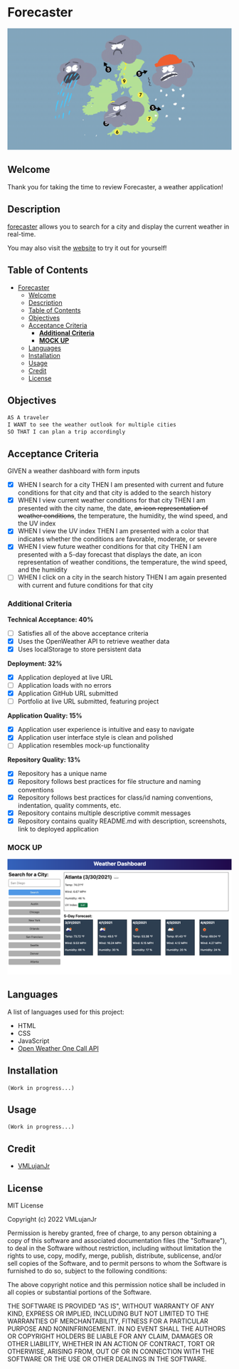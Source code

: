 # Forecaster
![random weather icons](./assets/images/mock-up.gif)
## Welcome

Thank you for taking the time to review Forecaster, a weather application!

## Description

[forecaster](https://github.com/VMLujanJr/forecaster) allows you to search for a city and display the current weather in real-time.

You may also visit the [website](https://vmlujanjr.github.io/forecaster/) to try it out for yourself!

## Table of Contents

- [Forecaster](#forecaster)
  - [Welcome](#welcome)
  - [Description](#description)
  - [Table of Contents](#table-of-contents)
  - [Objectives](#objectives)
  - [Acceptance Criteria](#acceptance-criteria)
    - [**Additional Criteria**](#additional-criteria)
    - [**MOCK UP**](#mock-up)
  - [Languages](#languages)
  - [Installation](#installation)
  - [Usage](#usage)
  - [Credit](#credit)
  - [License](#license)

## Objectives
```
AS A traveler
I WANT to see the weather outlook for multiple cities
SO THAT I can plan a trip accordingly
```

## Acceptance Criteria

GIVEN a weather dashboard with form inputs
- [x] WHEN I search for a city
THEN I am presented with current and future conditions for that city and that city is added to the search history
- [x] WHEN I view current weather conditions for that city
THEN I am presented with the city name, the date, ~~an icon representation of weather conditions~~, the temperature, the humidity, the wind speed, and the UV index
- [x] WHEN I view the UV index
THEN I am presented with a color that indicates whether the conditions are favorable, moderate, or severe
- [x] WHEN I view future weather conditions for that city
THEN I am presented with a 5-day forecast that displays the date, an icon representation of weather conditions, the temperature, the wind speed, and the humidity
- [ ] WHEN I click on a city in the search history
THEN I am again presented with current and future conditions for that city

### **Additional Criteria**

**Technical Acceptance: 40%**

- [ ] Satisfies all of the above acceptance criteria
- [x] Uses the OpenWeather API to retrieve weather data
- [x] Uses localStorage to store persistent data

**Deployment: 32%**

- [x] Application deployed at live URL
- [ ] Application loads with no errors
- [x] Application GitHub URL submitted
- [ ] Portfolio at live URL submitted, featuring project

**Application Quality: 15%**

- [x] Application user experience is intuitive and easy to navigate
- [x] Application user interface style is clean and polished
- [ ] Application resembles mock-up functionality

**Repository Quality: 13%**

- [x] Repository has a unique name
- [x] Repository follows best practices for file structure and naming conventions
- [x] Repository follows best practices for class/id naming conventions, indentation, quality comments, etc.
- [x] Repository contains multiple descriptive commit messages
- [x] Repository contains quality README.md with description, screenshots, link to deployed application

### **MOCK UP**

![a mock-up of forecaster](./assets/images/mock-up.png)

## Languages

A list of languages used for this project:

- HTML
- CSS
- JavaScript
- [Open Weather One Call API](https://openweathermap.org/api/one-call-api)

## Installation

```
(Work in progress...)
```

## Usage

```
(Work in progress...)
```

## Credit

- [VMLujanJr](https://github.com/VMLujanJr)

## License
MIT License

Copyright (c) 2022 VMLujanJr

Permission is hereby granted, free of charge, to any person obtaining a copy
of this software and associated documentation files (the "Software"), to deal
in the Software without restriction, including without limitation the rights
to use, copy, modify, merge, publish, distribute, sublicense, and/or sell
copies of the Software, and to permit persons to whom the Software is
furnished to do so, subject to the following conditions:

The above copyright notice and this permission notice shall be included in all
copies or substantial portions of the Software.

THE SOFTWARE IS PROVIDED "AS IS", WITHOUT WARRANTY OF ANY KIND, EXPRESS OR
IMPLIED, INCLUDING BUT NOT LIMITED TO THE WARRANTIES OF MERCHANTABILITY,
FITNESS FOR A PARTICULAR PURPOSE AND NONINFRINGEMENT. IN NO EVENT SHALL THE
AUTHORS OR COPYRIGHT HOLDERS BE LIABLE FOR ANY CLAIM, DAMAGES OR OTHER
LIABILITY, WHETHER IN AN ACTION OF CONTRACT, TORT OR OTHERWISE, ARISING FROM,
OUT OF OR IN CONNECTION WITH THE SOFTWARE OR THE USE OR OTHER DEALINGS IN THE
SOFTWARE.